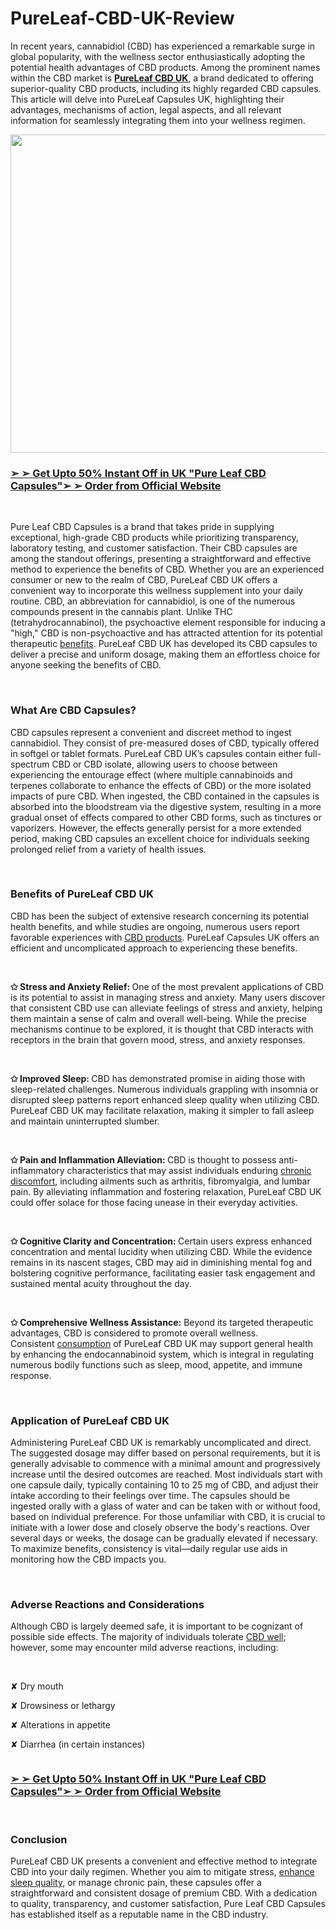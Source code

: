 # PureLeaf-CBD-UK-Review

<p>In recent years, cannabidiol (CBD) has experienced a remarkable surge in global popularity, with the wellness sector enthusiastically adopting the potential health advantages of CBD products. Among the prominent names within the CBD market is&nbsp;<strong><a href="https://pureleafcbd.org.uk/">PureLeaf CBD UK</a></strong>, a brand dedicated to offering superior-quality CBD products, including its highly regarded CBD capsules. This article will delve into PureLeaf Capsules UK, highlighting their advantages, mechanisms of action, legal aspects, and all relevant information for seamlessly integrating them into your wellness regimen.</p>
<p><a href="https://academly.org/recommends/pureleafuk/"><img src="https://storage.penzu.com/g/fgS1pmS4dzYHP9uj" alt="" width="904" height="509" border="0" /></a></p>
<h3><strong><a href="https://academly.org/recommends/pureleafuk/"><u>➢ ➢ Get Upto 50% Instant Off in UK "Pure Leaf CBD Capsules"➢ ➢ Order from Official Website</u></a></strong></h3>
<p>&nbsp;</p>
<p>Pure Leaf CBD Capsules is a brand that takes pride in supplying exceptional, high-grade CBD products while prioritizing transparency, laboratory testing, and customer satisfaction. Their CBD capsules are among the standout offerings, presenting a straightforward and effective method to experience the benefits of CBD. Whether you are an experienced consumer or new to the realm of CBD, PureLeaf CBD UK offers a convenient way to incorporate this wellness supplement into your daily routine. CBD, an abbreviation for cannabidiol, is one of the numerous compounds present in the cannabis plant. Unlike THC (tetrahydrocannabinol), the psychoactive element responsible for inducing a "high," CBD is non-psychoactive and has attracted attention for its potential therapeutic&nbsp;<a href="https://pureleaf-cbd.de/">benefits</a>. PureLeaf CBD UK has developed its CBD capsules to deliver a precise and uniform dosage, making them an effortless choice for anyone seeking the benefits of CBD.</p>
<p>&nbsp;</p>
<h3><strong>What Are CBD Capsules?&nbsp;</strong></h3>
<p>CBD capsules represent a convenient and discreet method to ingest cannabidiol. They consist of pre-measured doses of CBD, typically offered in softgel or tablet formats. PureLeaf CBD UK&rsquo;s capsules contain either full-spectrum CBD or CBD isolate, allowing users to choose between experiencing the entourage effect (where multiple cannabinoids and terpenes collaborate to enhance the effects of CBD) or the more isolated impacts of pure CBD. When ingested, the CBD contained in the capsules is absorbed into the bloodstream via the digestive system, resulting in a more gradual onset of effects compared to other CBD forms, such as tinctures or vaporizers. However, the effects generally persist for a more extended period, making CBD capsules an excellent choice for individuals seeking prolonged relief from a variety of health issues.</p>
<p>&nbsp;</p>
<h3><strong>Benefits of PureLeaf CBD UK&nbsp;</strong></h3>
<p>CBD has been the subject of extensive research concerning its potential health benefits, and while studies are ongoing, numerous users report favorable experiences with&nbsp;<a href="https://pureleafcbd.net/">CBD products</a>. PureLeaf Capsules UK offers an efficient and uncomplicated approach to experiencing these benefits.</p>
<p>&nbsp;</p>
<p><strong>✩ Stress and Anxiety Relief:&nbsp;</strong>One of the most prevalent applications of CBD is its potential to assist in managing stress and anxiety. Many users discover that consistent CBD use can alleviate feelings of stress and anxiety, helping them maintain a sense of calm and overall well-being. While the precise mechanisms continue to be explored, it is thought that CBD interacts with receptors in the brain that govern mood, stress, and anxiety responses.</p>
<p>&nbsp;</p>
<p><strong>✩ Improved Sleep:&nbsp;</strong>CBD has demonstrated promise in aiding those with sleep-related challenges. Numerous individuals grappling with insomnia or disrupted sleep patterns report enhanced sleep quality when utilizing CBD. PureLeaf CBD UK may facilitate relaxation, making it simpler to fall asleep and maintain uninterrupted slumber.</p>
<p>&nbsp;</p>
<p><strong>✩ Pain and Inflammation Alleviation:&nbsp;</strong>CBD is thought to possess anti-inflammatory characteristics that may assist individuals enduring&nbsp;<a href="https://pureleafcbd.dk/">chronic discomfort</a>, including ailments such as arthritis, fibromyalgia, and lumbar pain. By alleviating inflammation and fostering relaxation, PureLeaf CBD UK could offer solace for those facing unease in their everyday activities.</p>
<p>&nbsp;</p>
<p><strong>✩ Cognitive Clarity and Concentration:&nbsp;</strong>Certain users express enhanced concentration and mental lucidity when utilizing CBD. While the evidence remains in its nascent stages, CBD may aid in diminishing mental fog and bolstering cognitive performance, facilitating easier task engagement and sustained mental acuity throughout the day.</p>
<p>&nbsp;</p>
<p><strong>✩ Comprehensive Wellness Assistance:</strong>&nbsp;Beyond its targeted therapeutic advantages, CBD is considered to promote overall wellness. Consistent&nbsp;<a href="https://nutragreenfarm.com/">consumption</a>&nbsp;of PureLeaf CBD UK may support general health by enhancing the endocannabinoid system, which is integral in regulating numerous bodily functions such as sleep, mood, appetite, and immune response.</p>
<p>&nbsp;</p>
<h3><strong>Application of PureLeaf CBD UK&nbsp;</strong></h3>
<p>Administering PureLeaf CBD UK is remarkably uncomplicated and direct. The suggested dosage may differ based on personal requirements, but it is generally advisable to commence with a minimal amount and progressively increase until the desired outcomes are reached. Most individuals start with one capsule daily, typically containing 10 to 25 mg of CBD, and adjust their intake according to their feelings over time. The capsules should be ingested orally with a glass of water and can be taken with or without food, based on individual preference. For those unfamiliar with CBD, it is crucial to initiate with a lower dose and closely observe the body's reactions. Over several days or weeks, the dosage can be gradually elevated if necessary. To maximize benefits, consistency is vital&mdash;daily regular use aids in monitoring how the CBD impacts you.</p>
<p>&nbsp;</p>
<h3><strong>Adverse Reactions and Considerations&nbsp;</strong></h3>
<p>Although CBD is largely deemed safe, it is important to be cognizant of possible side effects. The majority of individuals tolerate&nbsp;<a href="https://nutragreenfarmsgummies.com/">CBD well</a>; however, some may encounter mild adverse reactions, including:</p>
<p>&nbsp;</p>
<p>✘ Dry mouth</p>
<p>✘ Drowsiness or lethargy</p>
<p>✘ Alterations in appetite</p>
<p>✘ Diarrhea (in certain instances)</p>
<p><a href="https://academly.org/recommends/pureleafuk/"><img src="https://storage.penzu.com/g/EU2BD2tY7Q5qgqSh" alt="" border="0" /></a></p>
<h3><strong><a href="https://academly.org/recommends/pureleafuk/"><u>➢ ➢ Get Upto 50% Instant Off in UK "Pure Leaf CBD Capsules"➢ ➢ Order from Official Website</u></a></strong></h3>
<p>&nbsp;</p>
<h3><strong>Conclusion&nbsp;</strong></h3>
<p>PureLeaf CBD UK presents a convenient and effective method to integrate CBD into your daily regimen. Whether you aim to mitigate stress,&nbsp;<a href="https://au-fairybreadfarms.com/">enhance sleep quality</a>, or manage chronic pain, these capsules offer a straightforward and consistent dosage of premium CBD. With a dedication to quality, transparency, and customer satisfaction, Pure Leaf CBD Capsules has established itself as a reputable name in the CBD industry.</p>
